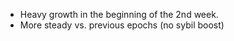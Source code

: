 
- Heavy growth in the beginning of the 2nd week.
- More steady vs. previous epochs (no sybil boost)